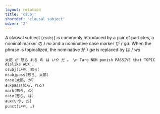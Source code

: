 ```yaml
---
layout: relation
title: 'csubj'
shortdef: 'clausal subject'
udver: '2'
---
```


A clausal subject (`csubj`) is commonly introduced by a pair of particles,
a nominal marker の / *no* and a nominative case marker が / *ga*.
When the phrase is topicalized, the nominative が / *ga* is replaced by は / *wa*.

~~~ sdparse
太郎 が 怒ら れる の は いや だ 。 \n Taro NOM punish PASSIVE that TOPIC dislike AUX .
csubj(いや, 怒ら)
nsubjpass(怒ら, 太郎)
case(太郎, が)
auxpass(怒ら, れる)
mark(怒ら, の)
case(怒ら, は)
aux(いや, だ)
punct(いや, 。)
~~~

<!-- Interlanguage links updated Po lis 14 15:35:19 CET 2022 -->
